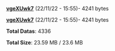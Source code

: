 [**vgeXUwk7**](/data/vgeXUwk7.txt) (22/11/22 - 15:55)- 4241 bytes

[**vgeXUwk7**](/data/vgeXUwk7.txt) (22/11/22 - 15:55)- 4241 bytes

**Total Datas**: 4336

**Total Size**: 23.59 MB / 23.6 MB